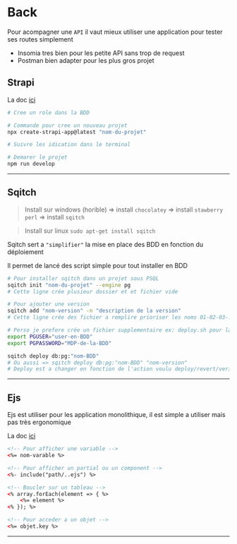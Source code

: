 # Back

Pour acompagner une `API` il vaut mieux utiliser une application pour tester ses routes simplement

- Insomia tres bien pour les petite API sans trop de request
- Postman bien adapter pour les plus gros projet

## Strapi

La doc [ici](https://docs.strapi.io/developer-docs/latest/developer-resources/database-apis-reference/rest-api.html#api-parameters)


```bash
# Cree un role dans la BDD

# Commande pour cree un nouveau projet
npx create-strapi-app@latest "nom-du-projet"

# Suivre les idication dans le terminal

# Demarer le projet
npm run develop
```

---

## Sqitch

> Install sur windows (horible) => install `chocolatey` => install `stawberry perl` => install `sqitch`

> Install sur linux `sudo apt-get install sqitch`

Sqitch sert a `"simplifier"` la mise en place des BDD en fonction du déploiement

Il permet de lancé des script simple pour tout installer en BDD

```bash
# Pour installer sqitch dans un projet sous PSQL
sqitch init "nom-du-projet" --engine pg
# Cette ligne crée plusieur dossier et et fichier vide

# Pour ajouter une version 
sqitch add "nom-version" -n "description de la version"
# Cette ligne crée des fichier a remplire prioriser les noms 01-02-03-...

# Perso je prefere crée un fichier supplementaire ex: deploy.sh pour lancer mon script
export PGUSER="user-en-BDD"
export PGPASSWORD="MDP-de-la-BDD"

sqitch deploy db:pg:"nom-BDD"
# Ou aussi => sqitch deploy db:pg:"nom-BDD" "nom-version"
# Deploy est a changer en fonction de l'action voulu deploy/revert/verify
```

---

## Ejs

Ejs est utiliser pour les application monolithique, il est simple a utiliser mais pas très ergonomique

La doc [ici](https://ejs.co/#docs)

```html
<!-- Pour afficher une variable -->
<%= nom-varable %>

<!-- Pour afficher un partial ou un component -->
<%- include("path/..ejs") %>

<!-- Boucler sur un tableau -->
<% array.forEach(element => { %>
    <%= element %>
<% }); %>

<!-- Pour acceder a un objet -->
<%= objet.key %>
```

---
